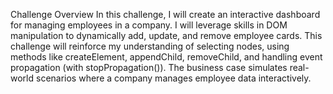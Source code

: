 Challenge Overview
In this challenge, I will create an interactive dashboard for managing employees in a company. I will leverage skills in DOM manipulation to dynamically add, update, and remove employee cards. This challenge will reinforce my understanding of selecting nodes, using methods like createElement, appendChild, removeChild, and handling event propagation (with stopPropagation()). The business case simulates real-world scenarios where a company manages employee data interactively.